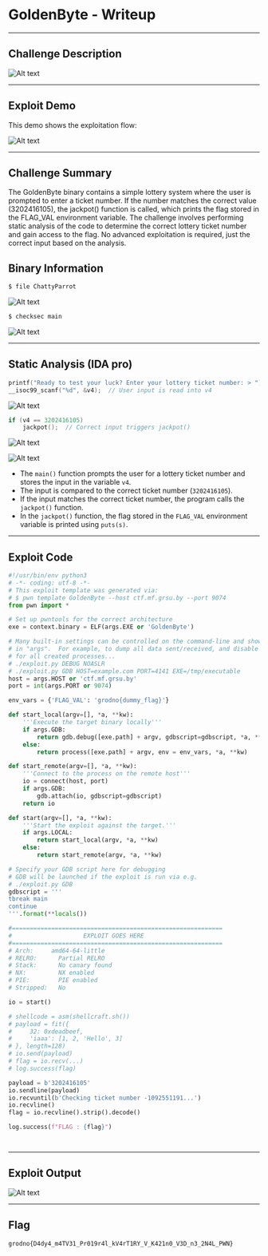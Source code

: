 # GoldenByte - Writeup

---

## Challenge Description

![Alt text](img/1.png)

---

## Exploit Demo

This demo shows the exploitation flow:

![Alt text](gif/GoldenByte.gif)

---

## Challenge Summary

The GoldenByte binary contains a simple lottery system where the user is prompted to enter a ticket number. If the number matches the correct value (3202416105), the jackpot() function is called, which prints the flag stored in the FLAG_VAL environment variable. The challenge involves performing static analysis of the code to determine the correct lottery ticket number and gain access to the flag. No advanced exploitation is required, just the correct input based on the analysis.

## Binary Information

```bash
$ file ChattyParrot
```

![Alt text](img/2.png)

```bash
$ checksec main
```

![Alt text](img/3.png)

---

## Static Analysis (IDA pro)

```c
printf("Ready to test your luck? Enter your lottery ticket number: > ");
__isoc99_scanf("%d", &v4);  // User input is read into v4
```

![Alt text](img/4.png)

```c
if (v4 == 3202416105)
    jackpot();  // Correct input triggers jackpot()
```

![Alt text](img/5.png)

![Alt text](img/6.png)

- The `main()` function prompts the user for a lottery ticket number and stores the input in the variable `v4`.
- The input is compared to the correct ticket number (`3202416105`).
- If the input matches the correct ticket number, the program calls the `jackpot()` function.
- In the `jackpot()` function, the flag stored in the `FLAG_VAL` environment variable is printed using `puts(s)`.

---

## Exploit Code

```python
#!/usr/bin/env python3
# -*- coding: utf-8 -*-
# This exploit template was generated via:
# $ pwn template GoldenByte --host ctf.mf.grsu.by --port 9074
from pwn import *

# Set up pwntools for the correct architecture
exe = context.binary = ELF(args.EXE or 'GoldenByte')

# Many built-in settings can be controlled on the command-line and show up
# in "args".  For example, to dump all data sent/received, and disable ASLR
# for all created processes...
# ./exploit.py DEBUG NOASLR
# ./exploit.py GDB HOST=example.com PORT=4141 EXE=/tmp/executable
host = args.HOST or 'ctf.mf.grsu.by'
port = int(args.PORT or 9074)

env_vars = {'FLAG_VAL': 'grodno{dummy_flag}'}

def start_local(argv=[], *a, **kw):
    '''Execute the target binary locally'''
    if args.GDB:
        return gdb.debug([exe.path] + argv, gdbscript=gdbscript, *a, **kw)
    else:
        return process([exe.path] + argv, env = env_vars, *a, **kw)

def start_remote(argv=[], *a, **kw):
    '''Connect to the process on the remote host'''
    io = connect(host, port)
    if args.GDB:
        gdb.attach(io, gdbscript=gdbscript)
    return io

def start(argv=[], *a, **kw):
    '''Start the exploit against the target.'''
    if args.LOCAL:
        return start_local(argv, *a, **kw)
    else:
        return start_remote(argv, *a, **kw)

# Specify your GDB script here for debugging
# GDB will be launched if the exploit is run via e.g.
# ./exploit.py GDB
gdbscript = '''
tbreak main
continue
'''.format(**locals())

#===========================================================
#                    EXPLOIT GOES HERE
#===========================================================
# Arch:     amd64-64-little
# RELRO:      Partial RELRO
# Stack:      No canary found
# NX:         NX enabled
# PIE:        PIE enabled
# Stripped:   No

io = start()

# shellcode = asm(shellcraft.sh())
# payload = fit({
#     32: 0xdeadbeef,
#     'iaaa': [1, 2, 'Hello', 3]
# }, length=128)
# io.send(payload)
# flag = io.recv(...)
# log.success(flag)

payload = b'3202416105'
io.sendline(payload)
io.recvuntil(b'Checking ticket number -1092551191...')
io.recvline()
flag = io.recvline().strip().decode()

log.success(f"FLAG : {flag}")




```

---

## Exploit Output

![Alt text](img/7.png)

---

## Flag

```
grodno{D4dy4_m4TV31_Pr019r4l_kV4rT1RY_V_K421n0_V3D_n3_2N4L_PWN}
```

